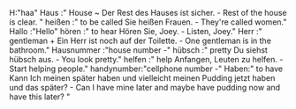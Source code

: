 H:"haa"
Haus :"
House
~
Der Rest des Hauses ist sicher. - Rest of the house is clear.
"
heißen :"
to be called
Sie heißen Frauen. - They're called women."
Hallo :"Hello"
hören :"
to hear
Hören Sie, Joey. - Listen, Joey."
Herr :"
gentleman
+
Ein Herr ist noch auf der Toilette. - One gentleman is in the bathroom."
Hausnummer :"house number
-"
hübsch :"
pretty
Du siehst hübsch aus. - You look pretty."
helfen :"
help
Anfangen, Leuten zu helfen. - Start helping people."
handynumber:"cellphone number 
-"
Haben:"
to have
Kann Ich meinen später haben und vielleicht meinen Pudding jetzt haben und das später? - Can I have mine later and maybe have pudding now and have this later?
"
